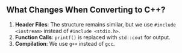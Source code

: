## What Changes When Converting to C++?

1. **Header Files**: The structure remains similar, but we use `#include <iostream>` instead of `#include <stdio.h>`.
2. **Function Calls**: `printf()` is replaced with `std::cout` for output.
3. **Compilation**: We use `g++` instead of `gcc`.